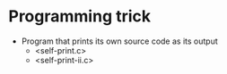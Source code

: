 Programming trick
===

- Program that prints its own source code as its output
  + <self-print.c>
  + <self-print-ii.c>



